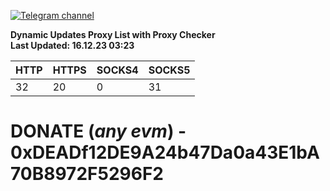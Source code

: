 [![Telegram channel](https://img.shields.io/endpoint?url=https://runkit.io/damiankrawczyk/telegram-badge/branches/master?url=https://t.me/n4z4v0d)](https://t.me/n4z4v0d) 

**Dynamic Updates Proxy List with Proxy Checker**  
**Last Updated: 16.12.23 03:23**

| HTTP        | HTTPS        | SOCKS4        | SOCKS5        |
|-------------|--------------|---------------|---------------|
| 32 | 20 | 0 | 31 |


# DONATE (_any evm_) - 0xDEADf12DE9A24b47Da0a43E1bA70B8972F5296F2
